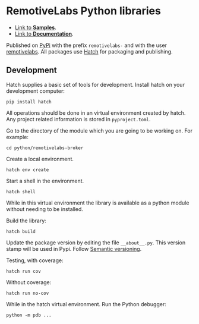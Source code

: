 # RemotiveLabs Python libraries

- [Link to **Samples**](https://github.com/remotivelabs/remotivelabs-samples/tree/main/python).
- [Link to **Documentation**](https://docs.remotivelabs.com/python/remotivelabs-broker/).

Published on [PyPi](https://pypi.org/) with the prefix `remotivelabs-` and with the user [remotivelabs](https://pypi.org/user/remotivelabs/).
All packages use [Hatch](https://hatch.pypa.io/) for packaging and publishing.

## Development
Hatch supplies a basic set of tools for development.
Install hatch on your development computer:

    pip install hatch

All operations should be done in an virtual environment created by hatch.
Any project related information is stored in `pyproject.toml`.

Go to the directory of the module which you are going to be working on.
For example:

    cd python/remotivelabs-broker

Create a local environment.

    hatch env create

Start a shell in the environment.

    hatch shell

While in this virtual environment the library is available as a python module without needing to be installed.

Build the library:

    hatch build

Update the package version by editing the file `__about__.py`.
This version stamp will be used in Pypi.
Follow [Semantic versioning](https://semver.org/).

Testing, with coverage:

    hatch run cov

Without coverage:

    hatch run no-cov

While in the hatch virtual environment.
Run the Python debugger:

    python -m pdb ...

